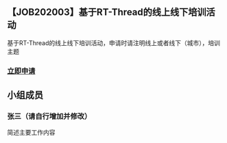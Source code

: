 ## 【JOB202003】基于RT-Thread的线上线下培训活动

基于RT-Thread的线上线下培训活动，申请时请注明线上或者线下（城市），培训主题

### [立即申请]( https://github.com/RT-Thread/community-activities/edit/master/2020/JOB202003.md )

## 小组成员

### 张三（请自行增加并修改）

简述主要工作内容
